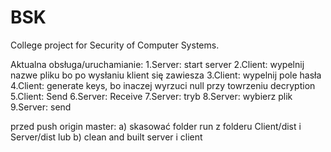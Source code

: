 # BSK
College project for Security of Computer Systems.

Aktualna obsługa/uruchamianie:
1.Server: start server
2.Client: wypelnij nazwe pliku bo po wysłaniu klient się zawiesza
3.Client: wypelnij pole hasła
4.Client: generate keys, bo inaczej wyrzuci null przy towrzeniu decryption
5.Client: Send
6.Server: Receive
7.Server: tryb
8.Server: wybierz plik
9.Server: send

przed push origin master:
a) skasować folder run<liczby> z folderu Client/dist i Server/dist
lub
b) clean and built server i client